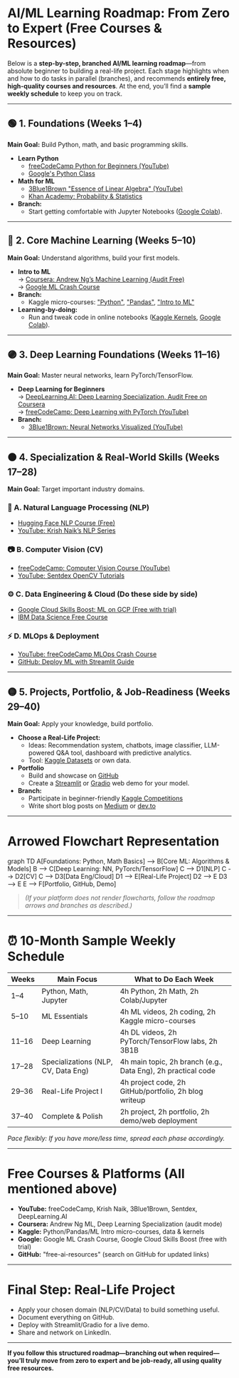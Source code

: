 # AI/ML Learning Roadmap: From Zero to Expert (Free Courses & Resources)

Below is a **step-by-step, branched AI/ML learning roadmap**—from absolute beginner to building a real-life project. Each stage highlights when and how to do tasks in parallel (branches), and recommends **entirely free, high-quality courses and resources**. At the end, you’ll find a **sample weekly schedule** to keep you on track.

---

## 🟢 1. Foundations (Weeks 1–4)

**Main Goal:** Build Python, math, and basic programming skills.

- **Learn Python**  
  - [freeCodeCamp Python for Beginners (YouTube)](https://www.youtube.com/watch?v=rfscVS0vtbw)  
  - [Google's Python Class](https://developers.google.com/edu/python)
- **Math for ML**  
  - [3Blue1Brown "Essence of Linear Algebra" (YouTube)](https://www.youtube.com/playlist?list=PLZHQObOWTQDMsr9K-fJURNmz3wDZrQ_DQ)  
  - [Khan Academy: Probability & Statistics](https://www.khanacademy.org/math/statistics-probability)
- **Branch:**  
  - Start getting comfortable with Jupyter Notebooks ([Google Colab](https://colab.research.google.com/)).

---

## 🔵 2. Core Machine Learning (Weeks 5–10)

**Main Goal:** Understand algorithms, build your first models.

- **Intro to ML**  
  → [Coursera: Andrew Ng’s Machine Learning (Audit Free)](https://www.coursera.org/learn/machine-learning)  
  → [Google ML Crash Course](https://developers.google.com/machine-learning/crash-course)
- **Branch:**  
  - Kaggle micro-courses: ["Python"](https://www.kaggle.com/learn/python), ["Pandas"](https://www.kaggle.com/learn/pandas), ["Intro to ML"](https://www.kaggle.com/learn/intro-to-machine-learning)
- **Learning-by-doing:**  
  - Run and tweak code in online notebooks ([Kaggle Kernels](https://www.kaggle.com/kernels), [Google Colab](https://colab.research.google.com/)).

---

## 🟣 3. Deep Learning Foundations (Weeks 11–16)

**Main Goal:** Master neural networks, learn PyTorch/TensorFlow.

- **Deep Learning for Beginners**  
  → [DeepLearning.AI: Deep Learning Specialization, Audit Free on Coursera](https://www.coursera.org/specializations/deep-learning)  
  → [freeCodeCamp: Deep Learning with PyTorch (YouTube)](https://www.youtube.com/watch?v=GIsg-ZUy0MY)
- **Branch:**  
  - [3Blue1Brown: Neural Networks Visualized (YouTube)](https://www.youtube.com/watch?v=aircAruvnKk)

---

## 🟠 4. Specialization & Real-World Skills (Weeks 17–28)

**Main Goal:** Target important industry domains.

### 💬 A. Natural Language Processing (NLP)
  - [Hugging Face NLP Course (Free)](https://huggingface.co/course/chapter1)  
  - [YouTube: Krish Naik’s NLP Series](https://www.youtube.com/playlist?list=PLZoTAELRMXVPkLYXwRFO5nJY-uHOH9KVU)

### 📷 B. Computer Vision (CV)
  - [freeCodeCamp: Computer Vision Course (YouTube)](https://www.youtube.com/watch?v=5HgLvlfuO2o)  
  - [YouTube: Sentdex OpenCV Tutorials](https://www.youtube.com/playlist?list=PLQVvvaa0QuDdttJXlLtAJxJetJcqmqlQq)

### ⚙️ C. Data Engineering & Cloud (Do these side by side)
  - [Google Cloud Skills Boost: ML on GCP (Free with trial)](https://www.cloudskillsboost.google/quests/29)  
  - [IBM Data Science Free Course](https://cognitiveclass.ai/courses/data-science-hands-open-source-tools-2)

### ⚡ D. MLOps & Deployment
  - [YouTube: freeCodeCamp MLOps Crash Course](https://www.youtube.com/watch?v=9-QBeero5cc)  
  - [GitHub: Deploy ML with Streamlit Guide](https://github.com/streamlit/streamlit)

---

## 🟡 5. Projects, Portfolio, & Job-Readiness (Weeks 29–40)

**Main Goal:** Apply your knowledge, build portfolio.

- **Choose a Real-Life Project:**  
  - Ideas: Recommendation system, chatbots, image classifier, LLM-powered Q&A tool, dashboard with predictive analytics.  
  - Tool: [Kaggle Datasets](https://www.kaggle.com/datasets) or own data.
- **Portfolio**  
  - Build and showcase on [GitHub](https://github.com/)  
  - Create a [Streamlit](https://streamlit.io/) or [Gradio](https://gradio.app/) web demo for your model.
- **Branch:**  
  - Participate in beginner-friendly [Kaggle Competitions](https://www.kaggle.com/competitions)  
  - Write short blog posts on [Medium](https://medium.com/) or [dev.to](https://dev.to/)

---

# Arrowed Flowchart Representation

graph TD
A[Foundations: Python, Math Basics] --> B[Core ML: Algorithms & Models]
B --> C[Deep Learning: NN, PyTorch/TensorFlow]
C --> D1[NLP]
C --> D2[CV]
C --> D3[Data Eng/Cloud]
D1 --> E[Real-Life Project]
D2 --> E
D3 --> E
E --> F[Portfolio, GitHub, Demo]


> *(If your platform does not render flowcharts, follow the roadmap arrows and branches as described.)*

---

# ⏰ 10-Month Sample Weekly Schedule

| Weeks   | Main Focus                        | What to Do Each Week                            |
|---------|---------------------------------|------------------------------------------------|
| 1–4     | Python, Math, Jupyter            | 4h Python, 2h Math, 2h Colab/Jupyter            |
| 5–10    | ML Essentials                   | 4h ML videos, 2h coding, 2h Kaggle micro-courses|
| 11–16   | Deep Learning                   | 4h DL videos, 2h PyTorch/TensorFlow labs, 2h 3B1B|
| 17–28   | Specializations (NLP, CV, Data Eng) | 4h main topic, 2h branch (e.g., Data Eng), 2h practical code|
| 29–36   | Real-Life Project I              | 4h project code, 2h GitHub/portfolio, 2h blog writeup|
| 37–40   | Complete & Polish                | 2h project, 2h portfolio, 2h demo/web deployment| 

*Pace flexibly: If you have more/less time, spread each phase accordingly.*

---

# Free Courses & Platforms (All mentioned above)

- **YouTube:** freeCodeCamp, Krish Naik, 3Blue1Brown, Sentdex, DeepLearning.AI  
- **Coursera:** Andrew Ng ML, Deep Learning Specialization (audit mode)  
- **Kaggle:** Python/Pandas/ML Intro micro-courses, data & kernels  
- **Google:** Google ML Crash Course, Google Cloud Skills Boost (free with trial)  
- **GitHub:** "free-ai-resources" (search on GitHub for updated links)

---

# Final Step: Real-Life Project

- Apply your chosen domain (NLP/CV/Data) to build something useful.  
- Document everything on GitHub.  
- Deploy with Streamlit/Gradio for a live demo.  
- Share and network on LinkedIn.

---

**If you follow this structured roadmap—branching out when required—you’ll truly move from zero to expert and be job-ready, all using quality free resources.**

